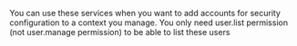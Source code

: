 You can use these services when you want to add accounts for security configuration to a context you manage.
You only need user.list permission (not user.manage permission) to be able to list these users